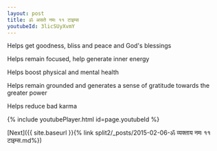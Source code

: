 ```yaml
---
layout: post
title: ॐ असते नमः ११ टाइम्स
youtubeId: 3licSUyXvmY
---
```

 
 
Helps get goodness, bliss and peace and God's blessings
 
Helps remain focused, help generate inner energy 
 
Helps boost physical and mental health 
 
Helps remain grounded and generates a sense of gratitude towards the greater power 
 
Helps reduce bad karma
 
 
 
 


{% include youtubePlayer.html id=page.youtubeId %}
 
[Next]({{ site.baseurl }}{% link  split2/_posts/2015-02-06-ॐ व्यक्ताय नमः ११ टाइम्स.md%})
 
